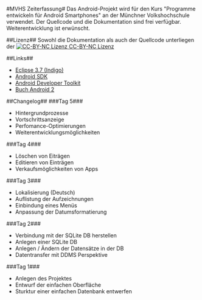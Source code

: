 #MVHS Zeiterfassung#
Das Android-Projekt wird für den Kurs "Programme entwickeln für Android Smartphones" an der Münchner Volkshochschule verwendet. Der Quellcode und die Dokumentation sind frei verfügbar. Weiterentwicklung ist erwünscht.

##Lizenz##
Sowohl die Dokumentation als auch der Quellcode unterliegen der [![CC-BY-NC Lizenz](http://i.creativecommons.org/l/by-nc/3.0/88x31.png "CC-BY-NC Lizenz") CC-BY-NC Lizenz](http://creativecommons.org/licenses/by-nc/3.0/deed.de)

##Links##
* [Eclipse 3.7 (Indigo)](http://www.eclipse.org/downloads/)
* [Android SDK](http://developer.android.com/sdk/index.html)
* [Android Developer Toolkit](http://developer.android.com/sdk/eclipse-adt.html)
* [Buch Android 2](http://amzn.to/kAnQRT)

##Changelog##
###Tag 5###
* Hintergrundprozesse
* Vortschrittsanzeige
* Perfomance-Optimierungen
* Weiterentwicklungsmöglichkeiten

###Tag 4###
* Löschen von Eiträgen
* Editieren von Einträgen
* Verkaufsmöglichkeiten von Apps

###Tag 3###
* Lokalisierung (Deutsch)
* Auflistung der Aufzeichnungen
* Einbindung eines Menüs
* Anpassung der Datumsformatierung

###Tag 2###
* Verbindung mit der SQLite DB herstellen
* Anlegen einer SQLite DB
* Anlegen / Ändern der Datensätze in der DB
* Datentransfer mit DDMS Perspektive

###Tag 1###
* Anlegen des Projektes
* Entwurf der einfachen Oberfläche
* Sturktur einer einfachen Datenbank entwerfen
